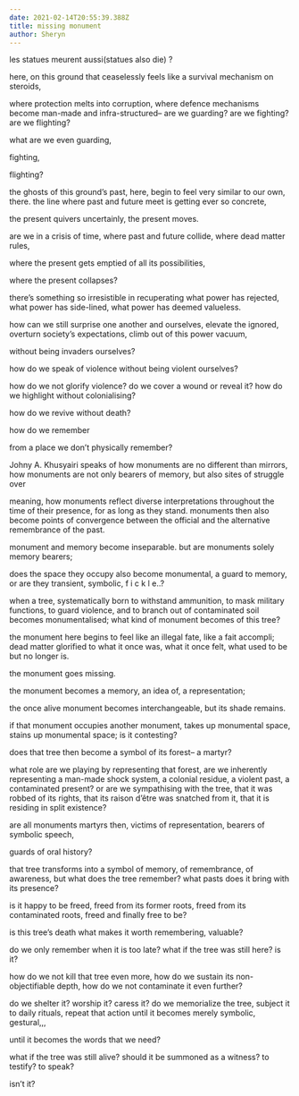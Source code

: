 ```yaml
---
date: 2021-02-14T20:55:39.388Z
title: missing monument
author: Sheryn
---
```

<!--StartFragment-->

les statues meurent aussi(statues also die) ?



here, on this ground that ceaselessly feels like a survival mechanism on steroids,

where protection melts into corruption, where defence mechanisms become man-made and infra-structured– are we guarding? are we fighting? are we flighting?

what are we even guarding,

fighting,

flighting?

the ghosts of this ground’s past, here, begin to feel very similar to our own, there. the line where past and future meet is getting ever so concrete,

the present quivers uncertainly, the present moves.



are we in a crisis of time, where past and future collide, where dead matter rules,

where the present gets emptied of all its possibilities,

where the present collapses?



there’s something so irresistible in recuperating what power has rejected, what power has side-lined, what power has deemed valueless.



how can we still surprise one another and ourselves, elevate the ignored, overturn society’s expectations, climb out of this power vacuum,

without being invaders ourselves?

how do we speak of violence without being violent ourselves?

how do we not glorify violence? do we cover a wound or reveal it? how do we highlight without colonialising?

how do we revive without death?

how do we remember

from a place we don’t physically remember?



Johny A. Khusyairi speaks of how monuments are no different than mirrors, how monuments are not only bearers of memory, but also sites of struggle over

meaning, how monuments reflect diverse interpretations throughout the time of their presence, for as long as they stand. monuments then also become points of convergence between the official and the alternative remembrance of the past.

monument and memory become inseparable. but are monuments solely memory bearers;

does the space they occupy also become monumental, a guard to memory, or are they transient, symbolic, f i c k l e..?



when a tree, systematically born to withstand ammunition, to mask military functions, to guard violence, and to branch out of contaminated soil becomes monumentalised; what kind of monument becomes of this tree?



the monument here begins to feel like an illegal fate, like a fait accompli; dead matter glorified to what it once was, what it once felt, what used to be but no longer is.



the monument goes missing.



the monument becomes a memory, an idea of, a representation;

the once alive monument becomes interchangeable, but its shade remains.



if that monument occupies another monument, takes up monumental space, stains up monumental space; is it contesting?



does that tree then become a symbol of its forest– a martyr?



what role are we playing by representing that forest, are we inherently representing a man-made shock system, a colonial residue, a violent past, a contaminated present? or are we sympathising with the tree, that it was robbed of its rights, that its raison d’être was snatched from it, that it is residing in split existence?



are all monuments martyrs then, victims of representation, bearers of symbolic speech,

guards of oral history?



that tree transforms into a symbol of memory, of remembrance, of awareness, but what does the tree remember? what pasts does it bring with its presence?

is it happy to be freed, freed from its former roots, freed from its contaminated roots, freed and finally free to be?



is this tree’s death what makes it worth remembering, valuable?

do we only remember when it is too late? what if the tree was still here? is it?

how do we not kill that tree even more, how do we sustain its non-objectifiable depth, how do we not contaminate it even further?



do we shelter it? worship it? caress it? do we memorialize the tree, subject it to daily rituals, repeat that action until it becomes merely symbolic, gestural,,,

until it becomes the words that we need?



what if the tree was still alive? should it be summoned as a witness? to testify? to speak?

isn’t it?

<!--EndFragment-->